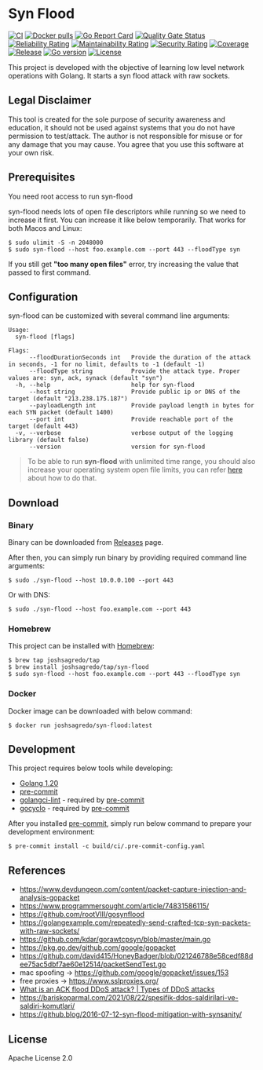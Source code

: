 # Syn Flood

[![CI](https://github.com/joshsagredo/syn-flood/workflows/CI/badge.svg?event=push)](https://github.com/joshsagredo/syn-flood/actions?query=workflow%3ACI)
[![Docker pulls](https://img.shields.io/docker/pulls/joshsagredo/syn-flood)](https://hub.docker.com/r/joshsagredo/syn-flood/)
[![Go Report Card](https://goreportcard.com/badge/github.com/joshsagredo/syn-flood)](https://goreportcard.com/report/github.com/joshsagredo/syn-flood)
[![Quality Gate Status](https://sonarcloud.io/api/project_badges/measure?project=joshsagredo_syn-flood&metric=alert_status)](https://sonarcloud.io/summary/new_code?id=joshsagredo_syn-flood)
[![Reliability Rating](https://sonarcloud.io/api/project_badges/measure?project=joshsagredo_syn-flood&metric=reliability_rating)](https://sonarcloud.io/summary/new_code?id=joshsagredo_syn-flood)
[![Maintainability Rating](https://sonarcloud.io/api/project_badges/measure?project=joshsagredo_syn-flood&metric=sqale_rating)](https://sonarcloud.io/summary/new_code?id=joshsagredo_syn-flood)
[![Security Rating](https://sonarcloud.io/api/project_badges/measure?project=joshsagredo_syn-flood&metric=security_rating)](https://sonarcloud.io/summary/new_code?id=joshsagredo_syn-flood)
[![Coverage](https://sonarcloud.io/api/project_badges/measure?project=joshsagredo_syn-flood&metric=coverage)](https://sonarcloud.io/summary/new_code?id=joshsagredo_syn-flood)
[![Release](https://img.shields.io/github/release/joshsagredo/syn-flood.svg)](https://github.com/joshsagredo/syn-flood/releases/latest)
[![Go version](https://img.shields.io/github/go-mod/go-version/joshsagredo/syn-flood)](https://github.com/joshsagredo/syn-flood)
[![License](https://img.shields.io/badge/License-Apache%202.0-blue.svg)](https://opensource.org/licenses/Apache-2.0)

This project is developed with the objective of learning low level network operations with Golang. It starts a syn flood attack
with raw sockets.

## Legal Disclaimer
This tool is created for the sole purpose of security awareness and education, it should not be used against systems
that you do not have permission to test/attack. The author is not responsible for misuse or for any damage that you
may cause. You agree that you use this software at your own risk.

## Prerequisites
You need root access to run syn-flood

syn-flood needs lots of open file descriptors while running so we need to increase it first. You can increase it like below
temporarily. That works for both Macos and Linux:

```shell
$ sudo ulimit -S -n 2048000
$ sudo syn-flood --host foo.example.com --port 443 --floodType syn
```

If you still get **"too many open files"** error, try increasing the value that passed to first command.

## Configuration
syn-flood can be customized with several command line arguments:
```
Usage:
  syn-flood [flags]

Flags:
      --floodDurationSeconds int   Provide the duration of the attack in seconds, -1 for no limit, defaults to -1 (default -1)
      --floodType string           Provide the attack type. Proper values are: syn, ack, synack (default "syn")
  -h, --help                       help for syn-flood
      --host string                Provide public ip or DNS of the target (default "213.238.175.187")
      --payloadLength int          Provide payload length in bytes for each SYN packet (default 1400)
      --port int                   Provide reachable port of the target (default 443)
  -v, --verbose                    verbose output of the logging library (default false)
      --version                    version for syn-flood
```

> To be able to run **syn-flood** with unlimited time range, you should also increase your operating system open file
> limits, you can refer [here](https://www.tecmint.com/increase-set-open-file-limits-in-linux/) about how to do that.

## Download
### Binary
Binary can be downloaded from [Releases](https://github.com/joshsagredo/syn-flood/releases) page.

After then, you can simply run binary by providing required command line arguments:
```shell
$ sudo ./syn-flood --host 10.0.0.100 --port 443
```

Or with DNS:
```shell
$ sudo ./syn-flood --host foo.example.com --port 443
```

### Homebrew
This project can be installed with [Homebrew](https://brew.sh/):
```shell
$ brew tap joshsagredo/tap
$ brew install joshsagredo/tap/syn-flood
$ sudo syn-flood --host foo.example.com --port 443 --floodType syn
```

### Docker
Docker image can be downloaded with below command:
```shell
$ docker run joshsagredo/syn-flood:latest
```

## Development
This project requires below tools while developing:
- [Golang 1.20](https://golang.org/doc/go1.20)
- [pre-commit](https://pre-commit.com/)
- [golangci-lint](https://golangci-lint.run/usage/install/) - required by [pre-commit](https://pre-commit.com/)
- [gocyclo](https://github.com/fzipp/gocyclo) - required by [pre-commit](https://pre-commit.com/)

After you installed [pre-commit](https://pre-commit.com/), simply run below command to prepare your development environment:
```shell
$ pre-commit install -c build/ci/.pre-commit-config.yaml
```

## References
- https://www.devdungeon.com/content/packet-capture-injection-and-analysis-gopacket
- https://www.programmersought.com/article/74831586115/
- https://github.com/rootVIII/gosynflood
- https://golangexample.com/repeatedly-send-crafted-tcp-syn-packets-with-raw-sockets/
- https://github.com/kdar/gorawtcpsyn/blob/master/main.go
- https://pkg.go.dev/github.com/google/gopacket
- https://github.com/david415/HoneyBadger/blob/021246788e58cedf88dee75ac5dbf7ae60e12514/packetSendTest.go
- mac spoofing -> https://github.com/google/gopacket/issues/153
- free proxies -> https://www.sslproxies.org/
- [What is an ACK flood DDoS attack? | Types of DDoS attacks](https://www.cloudflare.com/tr-tr/learning/ddos/what-is-an-ack-flood/)
- https://bariskoparmal.com/2021/08/22/spesifik-ddos-saldirilari-ve-saldiri-komutlari/
- https://github.blog/2016-07-12-syn-flood-mitigation-with-synsanity/

## License
Apache License 2.0
